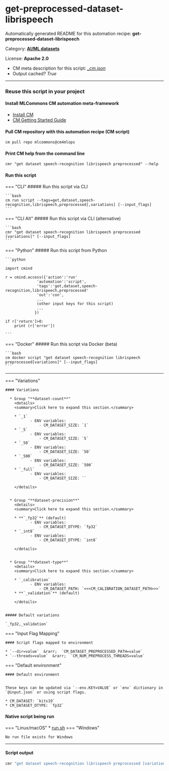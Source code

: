 # get-preprocessed-dataset-librispeech
Automatically generated README for this automation recipe: **get-preprocessed-dataset-librispeech**

Category: **[AI/ML datasets](..)**

License: **Apache 2.0**


* CM meta description for this script: *[_cm.json](https://github.com/mlcommons/cm4mlops/tree/main/script/get-preprocessed-dataset-librispeech/_cm.json)*
* Output cached? *True*

---
### Reuse this script in your project

#### Install MLCommons CM automation meta-framework

* [Install CM](https://docs.mlcommons.org/ck/install)
* [CM Getting Started Guide](https://docs.mlcommons.org/ck/getting-started/)

#### Pull CM repository with this automation recipe (CM script)

```cm pull repo mlcommons@cm4mlops```

#### Print CM help from the command line

````cmr "get dataset speech-recognition librispeech preprocessed" --help````

#### Run this script

=== "CLI"
    ##### Run this script via CLI

    ```bash
    cm run script --tags=get,dataset,speech-recognition,librispeech,preprocessed[,variations] [--input_flags]
    ```
=== "CLI Alt"
    ##### Run this script via CLI (alternative)


    ```bash
    cmr "get dataset speech-recognition librispeech preprocessed [variations]" [--input_flags]
    ```

=== "Python"
    ##### Run this script from Python


    ```python

    import cmind

    r = cmind.access({'action':'run'
                  'automation':'script',
                  'tags':'get,dataset,speech-recognition,librispeech,preprocessed'
                  'out':'con',
                  ...
                  (other input keys for this script)
                  ...
                 })

    if r['return']>0:
        print (r['error'])

    ```


=== "Docker"
    ##### Run this script via Docker (beta)

    ```bash
    cm docker script "get dataset speech-recognition librispeech preprocessed[variations]" [--input_flags]
    ```
___

=== "Variations"


    #### Variations

      * Group "**dataset-count**"
        <details>
        <summary>Click here to expand this section.</summary>

        * `_1`
               - ENV variables:
                   - CM_DATASET_SIZE: `1`
        * `_5`
               - ENV variables:
                   - CM_DATASET_SIZE: `5`
        * `_50`
               - ENV variables:
                   - CM_DATASET_SIZE: `50`
        * `_500`
               - ENV variables:
                   - CM_DATASET_SIZE: `500`
        * `_full`
               - ENV variables:
                   - CM_DATASET_SIZE: ``

        </details>


      * Group "**dataset-precision**"
        <details>
        <summary>Click here to expand this section.</summary>

        * **`_fp32`** (default)
               - ENV variables:
                   - CM_DATASET_DTYPE: `fp32`
        * `_int8`
               - ENV variables:
                   - CM_DATASET_DTYPE: `int8`

        </details>


      * Group "**dataset-type**"
        <details>
        <summary>Click here to expand this section.</summary>

        * `_calibration`
               - ENV variables:
                   - CM_DATASET_PATH: `<<<CM_CALIBRATION_DATASET_PATH>>>`
        * **`_validation`** (default)

        </details>


    ##### Default variations

    `_fp32,_validation`
=== "Input Flag Mapping"


    #### Script flags mapped to environment

    * `--dir=value`  &rarr;  `CM_DATASET_PREPROCESSED_PATH=value`
    * `--threads=value`  &rarr;  `CM_NUM_PREPROCESS_THREADS=value`



=== "Default environment"

    #### Default environment


    These keys can be updated via `--env.KEY=VALUE` or `env` dictionary in `@input.json` or using script flags.

    * CM_DATASET: `kits19`
    * CM_DATASET_DTYPE: `fp32`



#### Native script being run
=== "Linux/macOS"
     * [run.sh](https://github.com/mlcommons/cm4mlops/tree/main/script/get-preprocessed-dataset-librispeech/run.sh)
=== "Windows"

    No run file exists for Windows
___
#### Script output
```bash
cmr "get dataset speech-recognition librispeech preprocessed [variations]" [--input_flags] -j
```